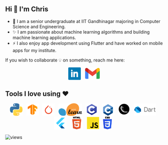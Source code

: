 ## Hi 👋 I'm Chris

- 📖 I am a senior undergraduate at IIT Gandhinagar majoring in Computer Science and Engineering. 
- ✨ I am passionate about machine learning algorithms and building machine learning applications. 
- ⚡ I also enjoy app development using Flutter and have worked on mobile apps for my institute. 

If you wish to collaborate 💡 on something, reach me here:

<p align='center'>
<a href="http://linkedin.com/in/chrisfrancis09"><img height="40" src="icons/linkedin.png"></a>&nbsp;&nbsp;
<a href="mailto:chris.francis@iitgn.ac.in"><img height="40" src="icons/gmail.png"></a>
</p>

## Tools I love using ❤️ 

<p align="center"> 
<a href=""><img height="40" src="icons/python.png"></a>&nbsp;&nbsp;
<a href=""><img height="40" src="icons/tf.png"></a>&nbsp;&nbsp;
<a href=""><img height="40" src="icons/pytorch.png"></a>&nbsp;&nbsp;
<a href=""><img height="40" src="icons/sklearn.png"></a>&nbsp;&nbsp;
<a href=""><img height="40" src="icons/c.png"></a>&nbsp;&nbsp;
<a href=""><img height="40" src="icons/c++.png"></a>&nbsp;&nbsp;
<a href=""><img height="40" src="icons/flask.png"></a>&nbsp;&nbsp;
<a href=""><img height="40" src="icons/dart.png"></a>&nbsp;&nbsp;
<a href=""><img height="40" src="icons/flutter.png"></a>&nbsp;&nbsp;
<a href=""><img height="40" src="icons/html.png"></a>&nbsp;&nbsp;
<a href=""><img height="40" src="icons/js.png"></a>&nbsp;&nbsp;
<a href=""><img height="40" src="icons/css.png"></a>&nbsp;&nbsp;
</p>



![views](https://komarev.com/ghpvc/?username=frank-chris&color=4F94EF&style=flat-square)
